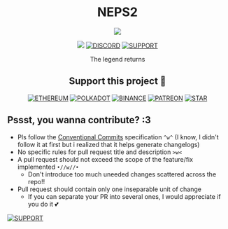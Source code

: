 <div align=center>

# NEPS2
![](https://badgen.net/static/under/construction/F96854=2)

<!-- ![](https://img.shields.io/badge/Linux-FA2?style=for-the-badge&logo=linux&logoColor=black) -->
![](https://img.shields.io/badge/Windows-FA2?style=for-the-badge&logo=windows&logoColor=black)
[![DISCORD](https://img.shields.io/badge/Discord-5865F2?style=for-the-badge&logo=discord&logoColor=white)](https://discord.gg/pwB3XBppVr)
[![SUPPORT](https://img.shields.io/badge/support-this%20project-30363D?style=for-the-badge&logo=GitHub-Sponsors&logoColor=#white)](#support-this-project-💖)

The legend returns

</div>



<div align=center>

## Support this project 💖

[![ETHEREUM](https://img.shields.io/badge/Ethereum-3C3C3D?style=for-the-badge&logo=Ethereum&logoColor=white)](https://degeneratehyperbola.github.io/display-text/?Etherium%20Mainnet%20💖&&0xC2099607c024F533718C493Da53B38577157BA8f)
[![POLKADOT](https://img.shields.io/badge/polkadot-E6007A?style=for-the-badge&logo=polkadot&logoColor=000)](https://degeneratehyperbola.github.io/display-text/?Polkadot%20Relay%20Chain%20💕&&13sKWjRxNJpBdC2PH3bWsXvKSSPKDgYF8wLwtVnbwZ5cqhhR)
[![BINANCE](https://img.shields.io/badge/Binance-FCD535?style=for-the-badge&logo=binance&logoColor=white)](https://degeneratehyperbola.github.io/display-text/?Binance%20Smart%20Chain%20💗&&0xC2099607c024F533718C493Da53B38577157BA8f)
[![PATREON](https://img.shields.io/badge/Patreon-F96854?style=for-the-badge&logo=patreon&logoColor=white)](https://www.patreon.com/hyperbola)
[![STAR](https://img.shields.io/badge/A%20star%20:3-⭐-27F?style=for-the-badge&logoColor=white&labelColor=FF0)](.)

</div>



## Pssst, you wanna contribute? :3

- Pls follow the [Conventional Commits](https://www.conventionalcommits.org/en/v1.0.0/) specification `^w^` (I know, I didn't follow it at first but i realized that it helps generate changelogs)
- No specific rules for pull request title and description `>w<`
- A pull request should not exceed the scope of the feature/fix implemented `•//w//•`
	- Don't introduce too much uneeded changes scattered across the repo!!
- Pull request should contain only one inseparable unit of change
	- If you can separate your PR into several ones, I would appreciate if you do it 💕

[![SUPPORT](https://img.shields.io/badge/support-this%20project-30363D?style=for-the-badge&logo=GitHub-Sponsors&logoColor=#white)](#support-this-project-💖)
